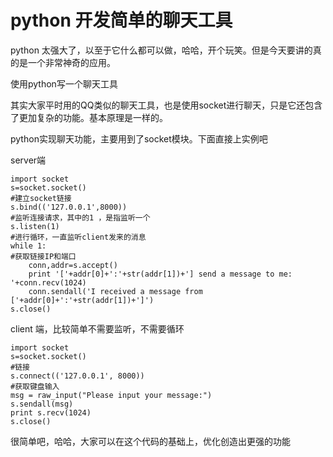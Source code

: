 # python 开发简单的聊天工具

python 太强大了，以至于它什么都可以做，哈哈，开个玩笑。但是今天要讲的真的是一个非常神奇的应用。

使用python写一个聊天工具

其实大家平时用的QQ类似的聊天工具，也是使用socket进行聊天，只是它还包含了更加复杂的功能。基本原理是一样的。

python实现聊天功能，主要用到了socket模块。下面直接上实例吧

  

server端

    
    
    import socket
    s=socket.socket()
    #建立socket链接
    s.bind(('127.0.0.1',8000))
    #监听连接请求，其中的1 ，是指监听一个
    s.listen(1)
    #进行循环，一直监听client发来的消息
    while 1:
    #获取链接IP和端口
        conn,addr=s.accept()
        print '['+addr[0]+':'+str(addr[1])+'] send a message to me: '+conn.recv(1024)
        conn.sendall('I received a message from ['+addr[0]+':'+str(addr[1])+']')
    s.close()

  

client 端，比较简单不需要监听，不需要循环  

    
    
    import socket
    s=socket.socket()
    #链接
    s.connect(('127.0.0.1', 8000))
    #获取键盘输入
    msg = raw_input("Please input your message:")
    s.sendall(msg)
    print s.recv(1024)
    s.close()

  

很简单吧，哈哈，大家可以在这个代码的基础上，优化创造出更强的功能

  


